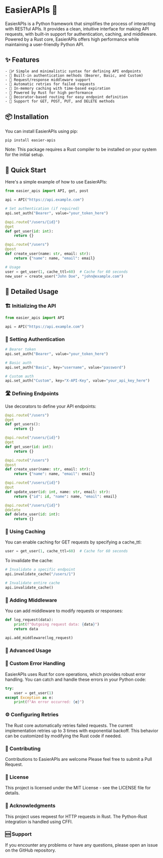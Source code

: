 # EasierAPIs 🚀

EasierAPIs is a Python framework that simplifies the process of interacting with RESTful APIs. It provides a clean, intuitive interface for making API requests, with built-in support for authentication, caching, and middleware. Powered by a Rust core, EasierAPIs offers high performance while maintaining a user-friendly Python API.

## ✨ Features

    - 🧘‍♂️ Simple and minimalistic syntax for defining API endpoints
    - 🔐 Built-in authentication methods (Bearer, Basic, and Custom)
    - 🔄 Request/response middleware support
    - 🔁 Automatic retries for failed requests
    - 💾 In-memory caching with time-based expiration
    - 🦀 Powered by Rust for high performance
    - 🎨 Decorator-based routing for easy endpoint definition
    - 🔧 Support for GET, POST, PUT, and DELETE methods

## 📦 Installation

You can install EasierAPIs using pip:

```bash
pip install easier-apis
```

Note: This package requires a Rust compiler to be installed on your system for the initial setup.

## 🚀 Quick Start

Here's a simple example of how to use EasierAPIs:

```python
from easier_apis import API, get, post

api = API("https://api.example.com")

# Set authentication (if required)
api.set_auth("Bearer", value="your_token_here")

@api.route("/users/{id}")
@get
def get_user(id: int):
    return {}

@api.route("/users")
@post
def create_user(name: str, email: str):
    return {"name": name, "email": email}

# Usage
user = get_user(1, cache_ttl=60)  # Cache for 60 seconds
new_user = create_user("John Doe", "john@example.com")
```

## 📘 Detailed Usage

### 🏗️ Initializing the API

```python
from easier_apis import API

api = API("https://api.example.com")
```

### 🔐 Setting Authentication

```python
# Bearer token
api.set_auth("Bearer", value="your_token_here")

# Basic auth
api.set_auth("Basic", key="username", value="password")

# Custom auth
api.set_auth("Custom", key="X-API-Key", value="your_api_key_here")
```

### 🛣️ Defining Endpoints

Use decorators to define your API endpoints:

```python
@api.route("/users")
@get
def get_users():
    return {}

@api.route("/users/{id}")
@get
def get_user(id: int):
    return {}

@api.route("/users")
@post
def create_user(name: str, email: str):
    return {"name": name, "email": email}

@api.route("/users/{id}")
@put
def update_user(id: int, name: str, email: str):
    return {"id": id, "name": name, "email": email}

@api.route("/users/{id}")
@delete
def delete_user(id: int):
    return {}
```

### 💾 Using Caching

You can enable caching for GET requests by specifying a cache_ttl:

```python
user = get_user(1, cache_ttl=60)  # Cache for 60 seconds
```

To invalidate the cache:

```python
# Invalidate a specific endpoint
api.invalidate_cache("/users/1")

# Invalidate entire cache
api.invalidate_cache()
```

### 🔄 Adding Middleware

You can add middleware to modify requests or responses:

```python
def log_request(data):
    print(f"Outgoing request data: {data}")
    return data

api.add_middleware(log_request)
```

### 🔬 Advanced Usage

### 🚨 Custom Error Handling

EasierAPIs uses Rust for core operations, which provides robust error handling. You can catch and handle these errors in your Python code:

```python
try:
    user = get_user(1)
except Exception as e:
    print(f"An error occurred: {e}")
```

### ⚙️ Configuring Retries

The Rust core automatically retries failed requests. The current implementation retries up to 3 times with exponential backoff. This behavior can be customized by modifying the Rust code if needed.

### 🤝 Contributing

Contributions to EasierAPIs are welcome Please feel free to submit a Pull Request.

### 📜 License

This project is licensed under the MIT License - see the LICENSE file for details.

### 🙏 Acknowledgments

This project uses reqwest for HTTP requests in Rust.
The Python-Rust integration is handled using CFFI.

### 🆘 Support

If you encounter any problems or have any questions, please open an issue on the GitHub repository.
